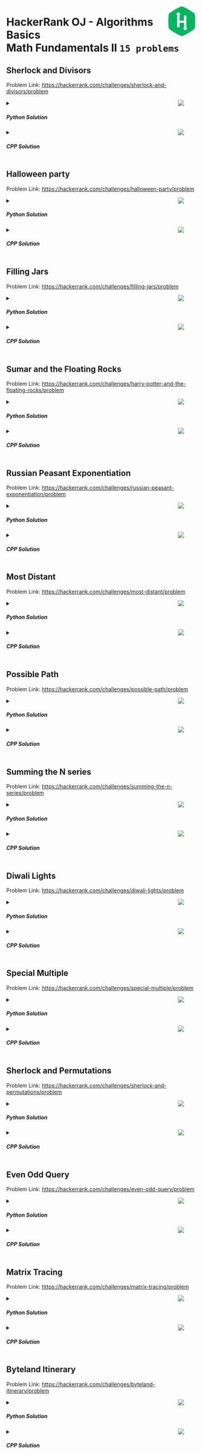 <a href="/level-2/hackerrank/algorithms-basics/solutions/math-fundamentals-II.md"><img align="right" width="80" src="/logos/hackerrank.png"></img></a>

# HackerRank OJ - Algorithms Basics <br> Math Fundamentals II `15 problems`

## Sherlock and Divisors
Problem Link: https://hackerrank.com/challenges/sherlock-and-divisors/problem

<a href="/level-2/hackerrank/algorithms-basics/solutions/math-fundamentals-II.md"><img align="right" width="50" src="https://github.com/cs-MohamedAyman/cs-MohamedAyman/blob/main/repos-logos/python.png"></img></a>
<details>
    <summary><h5>Python Solution</h5></summary>

```python
def divisors(n):
    i, res = 1, 0
    while i * i <= n:
        if n % i == 0:
            if i % 2 == 0:
                res += 1
            if (n // i) % 2 == 0 and i != n // i:
                res += 1
        i += 1
    return res
```

</details>
<a href="/level-2/hackerrank/algorithms-basics/solutions/math-fundamentals-II.md"><img align="right" width="50" src="https://github.com/cs-MohamedAyman/cs-MohamedAyman/blob/main/repos-logos/cpp.png"></img></a>
<details>
    <summary><h5>CPP Solution</h5></summary>

```cpp
int divisors(int n) {
    int i = 1, res = 0;
    while (i * i <= n) {
        if (n % i == 0) {
            if (i % 2 == 0)
                res ++;
            if ((n / i) % 2 == 0 and i != n / i)
                res ++;
        }
        i ++;
    }
    return res;
}
```

</details>

## Halloween party
Problem Link: https://hackerrank.com/challenges/halloween-party/problem

<a href="/level-2/hackerrank/algorithms-basics/solutions/math-fundamentals-II.md"><img align="right" width="50" src="https://github.com/cs-MohamedAyman/cs-MohamedAyman/blob/main/repos-logos/python.png"></img></a>
<details>
    <summary><h5>Python Solution</h5></summary>

```python
def halloweenParty(k):
    h = k // 2
    v = k - h
    return h * v
```

</details>
<a href="/level-2/hackerrank/algorithms-basics/solutions/math-fundamentals-II.md"><img align="right" width="50" src="https://github.com/cs-MohamedAyman/cs-MohamedAyman/blob/main/repos-logos/cpp.png"></img></a>
<details>
    <summary><h5>CPP Solution</h5></summary>

```cpp
long halloweenParty(int k) {
    int h = k / 2;
    int v = k - h;
    return 1LL * h * v;
}
```

</details>

## Filling Jars
Problem Link: https://hackerrank.com/challenges/filling-jars/problem

<a href="/level-2/hackerrank/algorithms-basics/solutions/math-fundamentals-II.md"><img align="right" width="50" src="https://github.com/cs-MohamedAyman/cs-MohamedAyman/blob/main/repos-logos/python.png"></img></a>
<details>
    <summary><h5>Python Solution</h5></summary>

```python
def solve(n, operations):
    res = 0
    for a, b, k in operations:
        res += (b - a + 1) * k
    return res // n
```

</details>
<a href="/level-2/hackerrank/algorithms-basics/solutions/math-fundamentals-II.md"><img align="right" width="50" src="https://github.com/cs-MohamedAyman/cs-MohamedAyman/blob/main/repos-logos/cpp.png"></img></a>
<details>
    <summary><h5>CPP Solution</h5></summary>

```cpp
long solve(int n, vector<vector<int>> operations) {
    long res = 0;
    for (auto &it : operations)
        res += 1LL * (it[1] - it[0] + 1) * it[2];
    return res / n;
}
```

</details>

## Sumar and the Floating Rocks
Problem Link: https://hackerrank.com/challenges/harry-potter-and-the-floating-rocks/problem

<a href="/level-2/hackerrank/algorithms-basics/solutions/math-fundamentals-II.md"><img align="right" width="50" src="https://github.com/cs-MohamedAyman/cs-MohamedAyman/blob/main/repos-logos/python.png"></img></a>
<details>
    <summary><h5>Python Solution</h5></summary>

```python
def solve(x1, y1, x2, y2):
    return math.gcd(abs(x2 - x1), abs(y2 - y1)) - 1
```

</details>
<a href="/level-2/hackerrank/algorithms-basics/solutions/math-fundamentals-II.md"><img align="right" width="50" src="https://github.com/cs-MohamedAyman/cs-MohamedAyman/blob/main/repos-logos/cpp.png"></img></a>
<details>
    <summary><h5>CPP Solution</h5></summary>

```cpp
int solve(int x1, int y1, int x2, int y2) {
    return gcd(abs(x2 - x1), abs(y2 - y1)) - 1;
}
```

</details>

## Russian Peasant Exponentiation
Problem Link: https://hackerrank.com/challenges/russian-peasant-exponentiation/problem

<a href="/level-2/hackerrank/algorithms-basics/solutions/math-fundamentals-II.md"><img align="right" width="50" src="https://github.com/cs-MohamedAyman/cs-MohamedAyman/blob/main/repos-logos/python.png"></img></a>
<details>
    <summary><h5>Python Solution</h5></summary>

```python
def mul_mod(a, b, c, d, m):
    e = (((a%m) * (c%m)) % m - ((b%m)*(d%m)) % m + m) % m
    f = (((a%m) * (d%m)) % m + ((b%m)*(c%m)) % m) % m
    return e, f

def solve(a, b, k, m):
    a %= m
    b %= m
    res1, res2 = 1, 0
    while k:
        if k % 2 == 1:
            res1, res2 = mul_mod(res1, res2, a, b, m)
        a, b = mul_mod(a, b, a, b, m)
        k //= 2
    return res1, res2
```

</details>
<a href="/level-2/hackerrank/algorithms-basics/solutions/math-fundamentals-II.md"><img align="right" width="50" src="https://github.com/cs-MohamedAyman/cs-MohamedAyman/blob/main/repos-logos/cpp.png"></img></a>
<details>
    <summary><h5>CPP Solution</h5></summary>

```cpp
void mul_mod(long a, long b, long c, long d, long &e, long &f, int m) {
    e = (((a%m) * (c%m)) % m - ((b%m)*(d%m)) % m + m) % m;
    f = (((a%m) * (d%m)) % m + ((b%m)*(c%m)) % m) % m;
}
vector<long> solve(long a, long b, long k, int m) {
    a %= m;
    b %= m;
    long res1 = 1, res2 = 0;
    while (k) {
        if (k % 2 == 1)
            mul_mod(res1, res2, a, b, res1, res2, m);
        mul_mod(a, b, a, b, a, b, m);
        k /= 2LL;
    }
    return {res1, res2};
}
```

</details>

## Most Distant
Problem Link: https://hackerrank.com/challenges/most-distant/problem

<a href="/level-2/hackerrank/algorithms-basics/solutions/math-fundamentals-II.md"><img align="right" width="50" src="https://github.com/cs-MohamedAyman/cs-MohamedAyman/blob/main/repos-logos/python.png"></img></a>
<details>
    <summary><h5>Python Solution</h5></summary>

```python
def solve(coordinates):
    max_x, min_x, max_y, min_y = -1e9, 1e9, -1e9, 1e9
    for x, y in coordinates:
        max_x = max(max_x, x)
        min_x = min(min_x, x)
        max_y = max(max_y, y)
        min_y = min(min_y, y)
    res = max(max_x - min_x, max_y - min_y)
    res = max(res, (max_x*max_x + max_y*max_y) ** .5)
    res = max(res, (max_x*max_x + min_y*min_y) ** .5)
    res = max(res, (min_x*min_x + max_y*max_y) ** .5)
    res = max(res, (min_x*min_x + min_y*min_y) ** .5)
    return res
```

</details>
<a href="/level-2/hackerrank/algorithms-basics/solutions/math-fundamentals-II.md"><img align="right" width="50" src="https://github.com/cs-MohamedAyman/cs-MohamedAyman/blob/main/repos-logos/cpp.png"></img></a>
<details>
    <summary><h5>CPP Solution</h5></summary>

```cpp
//TODO
```

</details>

## Possible Path
Problem Link: https://hackerrank.com/challenges/possible-path/problem

<a href="/level-2/hackerrank/algorithms-basics/solutions/math-fundamentals-II.md"><img align="right" width="50" src="https://github.com/cs-MohamedAyman/cs-MohamedAyman/blob/main/repos-logos/python.png"></img></a>
<details>
    <summary><h5>Python Solution</h5></summary>

```python
def solve(a, b, x, y):
    return 'YES' if math.gcd(a, b) == math.gcd(x, y) else 'NO'
```

</details>
<a href="/level-2/hackerrank/algorithms-basics/solutions/math-fundamentals-II.md"><img align="right" width="50" src="https://github.com/cs-MohamedAyman/cs-MohamedAyman/blob/main/repos-logos/cpp.png"></img></a>
<details>
    <summary><h5>CPP Solution</h5></summary>

```cpp
string solve(long a, long b, long x, long y) {
    return gcd(a, b) == gcd(x, y)? "YES" : "NO";
}
```

</details>

## Summing the N series
Problem Link: https://hackerrank.com/challenges/summing-the-n-series/problem

<a href="/level-2/hackerrank/algorithms-basics/solutions/math-fundamentals-II.md"><img align="right" width="50" src="https://github.com/cs-MohamedAyman/cs-MohamedAyman/blob/main/repos-logos/python.png"></img></a>
<details>
    <summary><h5>Python Solution</h5></summary>

```python
MOD = int(1e9+7)

def summingSeries(n):
    return ((n % MOD) * (n % MOD)) % MOD
```

</details>
<a href="/level-2/hackerrank/algorithms-basics/solutions/math-fundamentals-II.md"><img align="right" width="50" src="https://github.com/cs-MohamedAyman/cs-MohamedAyman/blob/main/repos-logos/cpp.png"></img></a>
<details>
    <summary><h5>CPP Solution</h5></summary>

```cpp
int MOD = 1e9+7;

int summingSeries(long n) {
    return ((n % MOD) * (n % MOD)) % MOD;
}
```

</details>

## Diwali Lights
Problem Link: https://hackerrank.com/challenges/diwali-lights/problem

<a href="/level-2/hackerrank/algorithms-basics/solutions/math-fundamentals-II.md"><img align="right" width="50" src="https://github.com/cs-MohamedAyman/cs-MohamedAyman/blob/main/repos-logos/python.png"></img></a>
<details>
    <summary><h5>Python Solution</h5></summary>

```python
MOD = int(1e5)

def fast_pow(b, e):
    res = 1
    while e:
        if e % 2 == 1:
            res = res * b % MOD
        b = b * b % MOD
        e //= 2
    return res

def lights(n):
    res = fast_pow(2, n)
    return (res - 1 + MOD) % MOD
```

</details>
<a href="/level-2/hackerrank/algorithms-basics/solutions/math-fundamentals-II.md"><img align="right" width="50" src="https://github.com/cs-MohamedAyman/cs-MohamedAyman/blob/main/repos-logos/cpp.png"></img></a>
<details>
    <summary><h5>CPP Solution</h5></summary>

```cpp
int MOD = 1e5;

int fast_pow(int b, int e) {
    int res = 1;
    while (e) {
        if (e % 2 == 1)
            res = 1LL * res * b % MOD;
        b = 1LL * b * b % MOD;
        e /= 2;
    }
    return res;
}
long lights(int n) {
    long res = fast_pow(2, n);
    return (res - 1 + MOD) % MOD;
}
```

</details>

## Special Multiple
Problem Link: https://hackerrank.com/challenges/special-multiple/problem

<a href="/level-2/hackerrank/algorithms-basics/solutions/math-fundamentals-II.md"><img align="right" width="50" src="https://github.com/cs-MohamedAyman/cs-MohamedAyman/blob/main/repos-logos/python.png"></img></a>
<details>
    <summary><h5>Python Solution</h5></summary>

```python
def solve(n):
    if n == 1:
        return '9'
    i = 1
    res = 1
    while res % n != 0:
        res, temp, j = 0, 9, i
        while j:
            if j % 2 == 1:
                res += temp
            temp *= 10
            j //= 2
        i += 1
    return str(res)
```

</details>
<a href="/level-2/hackerrank/algorithms-basics/solutions/math-fundamentals-II.md"><img align="right" width="50" src="https://github.com/cs-MohamedAyman/cs-MohamedAyman/blob/main/repos-logos/cpp.png"></img></a>
<details>
    <summary><h5>CPP Solution</h5></summary>

```cpp
string solve(int n) {
    if (n == 1)
        return "9";
    int i = 1, j = 1;
    long res = 1, temp = 9;
    while (res % n != 0) {
        res = 0, temp = 9, j = i;
        while (j) {
            if (j % 2 == 1)
                res += temp;
            temp *= 10;
            j /= 2;
        }
        i ++;
    }
    return to_string(res);
}
```

</details>

## Sherlock and Permutations
Problem Link: https://hackerrank.com/challenges/sherlock-and-permutations/problem

<a href="/level-2/hackerrank/algorithms-basics/solutions/math-fundamentals-II.md"><img align="right" width="50" src="https://github.com/cs-MohamedAyman/cs-MohamedAyman/blob/main/repos-logos/python.png"></img></a>
<details>
    <summary><h5>Python Solution</h5></summary>

```python
MOD = int(1e9+7)
N = int(2e3+3)
fact = [0] * N

def fast_pow(b, e):
    res = 1
    while e:
        if e % 2 == 1:
            res = res * b % MOD
        b = b * b % MOD
        e //= 2
    return res

def solve(n, m):
    return fact[n+m-1] * fast_pow(fact[m-1] * fact[n] % MOD, MOD-2) % MOD

def build_prerequisite():
    fact[0] = 1
    for i in range(1, N):
        fact[i] = fact[i-1] * i % MOD
```

</details>
<a href="/level-2/hackerrank/algorithms-basics/solutions/math-fundamentals-II.md"><img align="right" width="50" src="https://github.com/cs-MohamedAyman/cs-MohamedAyman/blob/main/repos-logos/cpp.png"></img></a>
<details>
    <summary><h5>CPP Solution</h5></summary>

```cpp
int MOD = 1e9+7;
const int N = 2e3+3;
int fact[N];

int fast_pow(int b, int e) {
    int res = 1;
    while (e) {
        if (e % 2 == 1)
            res = 1LL * res * b % MOD;
        b = 1LL * b * b % MOD;
        e /= 2;
    }
    return res;
}
int solve(int n, int m) {
    return 1LL * fact[n+m-1] * fast_pow(1LL * fact[m-1] * fact[n] % MOD, MOD-2) % MOD;
}
void build_prerequisite() {
    fact[0] = 1;
    for (int i = 1; i < N; i++)
        fact[i] = 1LL * fact[i-1] * i % MOD;
}
```

</details>

## Even Odd Query
Problem Link: https://hackerrank.com/challenges/even-odd-query/problem

<a href="/level-2/hackerrank/algorithms-basics/solutions/math-fundamentals-II.md"><img align="right" width="50" src="https://github.com/cs-MohamedAyman/cs-MohamedAyman/blob/main/repos-logos/python.png"></img></a>
<details>
    <summary><h5>Python Solution</h5></summary>

```python
def solve(arr, queries):
    res = []
    for x, y in queries:
        if x < len(arr) and arr[x] == 0 and x != y:
            res.append('Odd')
        else:
            res.append('Even' if arr[x-1] % 2 == 0 else 'Odd')
    return res
```

</details>
<a href="/level-2/hackerrank/algorithms-basics/solutions/math-fundamentals-II.md"><img align="right" width="50" src="https://github.com/cs-MohamedAyman/cs-MohamedAyman/blob/main/repos-logos/cpp.png"></img></a>
<details>
    <summary><h5>CPP Solution</h5></summary>

```cpp
vector<string> solve(vector<int> arr, vector<vector<int>> queries) {
    vector<string> res;
    for (auto &it : queries) {
        if (it[0] < size(arr) and arr[it[0]] == 0 and it[0] != it[1])
            res.push_back("Odd");
        else
            res.push_back(arr[it[0]-1] % 2 == 0? "Even" : "Odd");
    }
    return res;
}
```

</details>

## Matrix Tracing
Problem Link: https://hackerrank.com/challenges/matrix-tracing/problem

<a href="/level-2/hackerrank/algorithms-basics/solutions/math-fundamentals-II.md"><img align="right" width="50" src="https://github.com/cs-MohamedAyman/cs-MohamedAyman/blob/main/repos-logos/python.png"></img></a>
<details>
    <summary><h5>Python Solution</h5></summary>

```python
MOD = int(1e9+7)
N = int(2e6+3)
fact = [0] * N

def fast_pow(b, e):
    res = 1
    while e:
        if e % 2 == 1:
            res = res * b % MOD
        b = b * b % MOD
        e //= 2
    return res

def solve(n, m):
    return fact[n+m-2] * fast_pow(fact[n-1] * fact[m-1] % MOD, MOD-2) % MOD

def build_prerequisite():
    fact[0] = 1
    for i in range(1, N):
        fact[i] = fact[i-1] * i % MOD
```

</details>
<a href="/level-2/hackerrank/algorithms-basics/solutions/math-fundamentals-II.md"><img align="right" width="50" src="https://github.com/cs-MohamedAyman/cs-MohamedAyman/blob/main/repos-logos/cpp.png"></img></a>
<details>
    <summary><h5>CPP Solution</h5></summary>

```cpp
int MOD = 1e9+7;
const int N = 2e6+3;
int fact[N];

int fast_pow(int b, int e) {
    int res = 1;
    while (e) {
        if (e % 2 == 1)
            res = 1LL * res * b % MOD;
        b = 1LL * b * b % MOD;
        e /= 2;
    }
    return res;
}
int solve(int n, int m) {
    return 1LL * fact[n+m-2] * fast_pow(1LL * fact[n-1] * fact[m-1] % MOD, MOD-2) % MOD;
}
void build_prerequisite() {
    fact[0] = 1;
    for (int i = 1; i < N; i++)
        fact[i] = 1LL * fact[i-1] * i % MOD;
}
```

</details>

## Byteland Itinerary
Problem Link: https://hackerrank.com/challenges/byteland-itinerary/problem

<a href="/level-2/hackerrank/algorithms-basics/solutions/math-fundamentals-II.md"><img align="right" width="50" src="https://github.com/cs-MohamedAyman/cs-MohamedAyman/blob/main/repos-logos/python.png"></img></a>
<details>
    <summary><h5>Python Solution</h5></summary>

```python
#TODO
```

</details>
<a href="/level-2/hackerrank/algorithms-basics/solutions/math-fundamentals-II.md"><img align="right" width="50" src="https://github.com/cs-MohamedAyman/cs-MohamedAyman/blob/main/repos-logos/cpp.png"></img></a>
<details>
    <summary><h5>CPP Solution</h5></summary>

```cpp
//TODO
```

</details>
